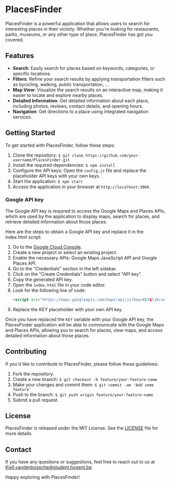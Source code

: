 # PlacesFinder

PlacesFinder is a powerful application that allows users to search for interesting places in their vicinity. Whether you're looking for restaurants, parks, museums, or any other type of place, PlacesFinder has got you covered.

## Features

- **Search**: Easily search for places based on keywords, categories, or specific locations.
- **Filters**: Refine your search results by applying transportation filters such as bycicling, walking, public transportation, ...
- **Map View**: Visualize the search results on an interactive map, making it easier to locate and explore nearby places.
- **Detailed Information**: Get detailed information about each place, including photos, reviews, contact details, and opening hours.
- **Navigation**: Get directions to a place using integrated navigation services.

## Getting Started

To get started with PlacesFinder, follow these steps:

1. Clone the repository: `$ git clone https://github.com/your-username/PlacesFinder.git`
2. Install the required dependencies: `$ npm install`
3. Configure the API keys: Open the `config.js` file and replace the placeholder API keys with your own keys.
4. Start the application: `$ npm start`
5. Access the application in your browser at `http://localhost:3000`.

### Google API key

The Google API key is required to access the Google Maps and Places APIs, which are used by the application to display maps, search for places, and retrieve detailed information about those places.

Here are the steps to obtain a Google API key and replace it in the index.html script:

1. Go to the [Google Cloud Console](https://console.cloud.google.com/).
2. Create a new project or select an existing project.
3. Enable the necessary APIs: Google Maps JavaScript API and Google Places API.
4. Go to the "Credentials" section in the left sidebar.
5. Click on the "Create Credentials" button and select "API key".
6. Copy the generated API key.
7. Open the `index.html` file in your code editor.
8. Look for the following line of code:
   ```html
   <script src="https://maps.googleapis.com/maps/api/js?key=KEY&libraries=places"></script>
   ```
9. Replace the KEY placeholder with your own API key.

Once you have replaced the `KEY` variable with your Google API key, the PlacesFinder application will be able to communicate with the Google Maps and Places APIs, allowing you to search for places, view maps, and access detailed information about those places.

## Contributing

If you'd like to contribute to PlacesFinder, please follow these guidelines:

1. Fork the repository.
2. Create a new branch: `$ git checkout -b feature/your-feature-name`
3. Make your changes and commit them: `$ git commit -am 'Add some feature'`
4. Push to the branch: `$ git push origin feature/your-feature-name`
5. Submit a pull request.

## License

PlacesFinder is released under the MIT License. See the [LICENSE](./LICENSE.md) file for more details.

## Contact

If you have any questions or suggestions, feel free to reach out to us at Kjell.vandenbossche@student.hogent.be.

Happy exploring with PlacesFinder!
